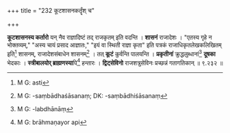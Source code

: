 +++
title = "232 कूटशासनकर्तॄंश् च"

+++


**कूटशासनस्य कर्तारो** यन् नैव राज्ञादिष्टं तद् राजकृतम् इति वदन्ति । **शासनं** राजादेशः । "एतस्य गृहे न भोक्तव्यम्," "अस्य चायं प्रसाद आज्ञातः," "इयं वा स्थिती राज्ञा कृता" इति पत्रकं राजाधिकृतलेखकलिखितम् इति[^५९५] शासनम्, राजादेशसंबाधेन शासनम्[^५९६] । तत् **कूटं** कुर्वन्ति पालयन्ति । **प्रकृतीनां** क्रुद्धलुब्धानां[^५९७] **दूषका** भेदकाः । **स्त्रीबालयोर् ब्राह्मणस्या**पि[^५९८] हन्तारः । **द्विट्सेविनो** राजशत्रुसेविनः प्रच्छन्नं गतागतिकान् ॥ ९.२३२ ॥


[^५९८]:
     M G: brāhmaṇayor api


[^५९७]:
     M G: -labdhānāṃ


[^५९६]:
     M G: -saṃbādhaśāsanaṃ; DK: -saṃbādhiśāsanaṃ


[^५९५]:
     M G: asti